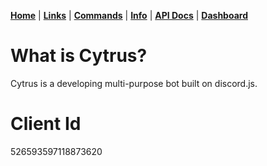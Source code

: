 [**Home**](index.md) | [**Links**](links.md) | [**Commands**](commands.md) | [**Info**](info.md) | [**API Docs**](https://app.cytrus.ga/api) | [**Dashboard**](https://app.cytrus.ga)

  
  
  
# What is Cytrus?
Cytrus is a developing multi-purpose bot built on discord.js.

# Client Id
526593597118873620
